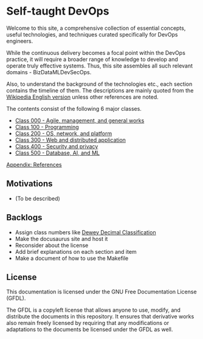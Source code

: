 # Self-taught DevOps

Welcome to this site, a comprehensive collection of essential concepts, useful technologies, and techniques curated specifically for DevOps engineers.

While the continuous delivery becomes a focal point within the DevOps practice, it will require a broader range of knowledge to develop and operate truly effective systems.
Thus, this site assembles all such relevant domains - BizDataMLDevSecOps.

Also, to understand the background of the technologies etc., each section contains the timeline of them. The descriptions are mainly quoted from the [Wikipedia English version](https://en.wikipedia.org/wiki/Main_Page) unless other references are noted.

The contents consist of the following 6 major classes.

- [Class 000 - Agile, management, and general works](ch0/README.md)
- [Class 100 - Programming](ch1/README.md)
- [Class 200 - OS, network, and platform](ch2/README.md)
- [Class 300 - Web and distributed application](ch3/README.md)
- [Class 400 - Security and privacy](ch4/README.md)
- [Class 500 - Database, AI, and ML](ch5/README.md)

[Appendix: References](ch9/README.md)

## Motivations

- (To be described)

## Backlogs

- Assign class numbers like [Dewey Decimal Classification](https://en.wikipedia.org/wiki/Dewey_Decimal_Classification)
- Make the docusaurus site and host it
- Reconsider about the license
- Add brief explanations on each section and item
- Make a document of how to use the Makefile

## License

This documentation is licensed under the GNU Free Documentation License (GFDL).

The GFDL is a copyleft license that allows anyone to use, modify, and distribute the documents in this repository. It ensures that derivative works also remain freely licensed by requiring that any modifications or adaptations to the documents be licensed under the GFDL as well.
